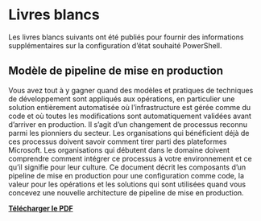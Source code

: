 # Livres blancs

Les livres blancs suivants ont été publiés pour fournir des informations supplémentaires sur la configuration d’état souhaité PowerShell.

## Modèle de pipeline de mise en production
Vous avez tout à y gagner quand des modèles et pratiques de techniques de développement sont appliqués aux opérations, en particulier une solution entièrement automatisée où l’infrastructure est gérée comme du code et où toutes les modifications sont automatiquement validées avant d’arriver en production. Il s’agit d’un changement de processus reconnu parmi les pionniers du secteur. Les organisations qui bénéficient déjà de ces processus doivent savoir comment tirer parti des plateformes Microsoft. Les organisations qui débutent dans le domaine doivent comprendre comment intégrer ce processus à votre environnement et ce qu’il signifie pour leur culture. Ce document décrit les composants d’un pipeline de mise en production pour une configuration comme code, la valeur pour les opérations et les solutions qui sont utilisées quand vous concevez une nouvelle architecture de pipeline de mise en production. 

**[Télécharger le PDF](http://aka.ms/thereleasepipelinemodelpdf)**

<!--HONumber=Apr16_HO2-->


